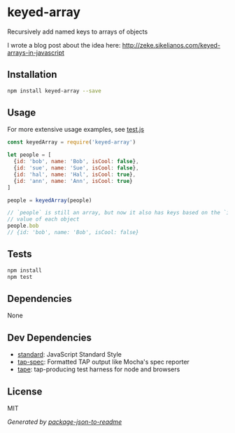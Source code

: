 # keyed-array

Recursively add named keys to arrays of objects

I wrote a blog post about the idea here: http://zeke.sikelianos.com/keyed-arrays-in-javascript

## Installation

```sh
npm install keyed-array --save
```

## Usage

For more extensive usage examples, see [test.js](test.js)

```js
const keyedArray = require('keyed-array')

let people = [
  {id: 'bob', name: 'Bob', isCool: false},
  {id: 'sue', name: 'Sue', isCool: false},
  {id: 'hal', name: 'Hal', isCool: true},
  {id: 'ann', name: 'Ann', isCool: true}
]

people = keyedArray(people)

// `people` is still an array, but now it also has keys based on the `id`
// value of each object
people.bob
// {id: 'bob', name: 'Bob', isCool: false}
```


## Tests

```sh
npm install
npm test
```

## Dependencies

None

## Dev Dependencies

- [standard](https://github.com/feross/standard): JavaScript Standard Style
- [tap-spec](https://github.com/scottcorgan/tap-spec): Formatted TAP output like Mocha&#39;s spec reporter
- [tape](https://github.com/substack/tape): tap-producing test harness for node and browsers


## License

MIT

_Generated by [package-json-to-readme](https://github.com/zeke/package-json-to-readme)_
